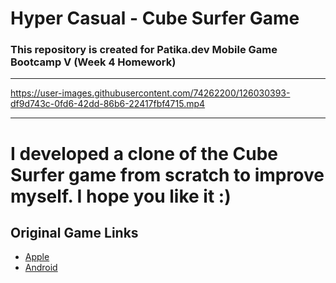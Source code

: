 # Hyper Casual - Cube Surfer Game
### This repository is created for Patika.dev Mobile Game Bootcamp V (Week 4 Homework)
---

https://user-images.githubusercontent.com/74262200/126030393-df9d743c-0fd6-42dd-86b6-22417fbf4715.mp4

---
# I developed a clone of the Cube Surfer game from scratch to improve myself. I hope you like it :)
## Original Game Links
- [Apple](https://apps.apple.com/tr/app/cube-surfer/id1499118002)
- [Android](https://play.google.com/store/apps/details?id=com.Atinon.PassOver&hl=tr&gl=US)




